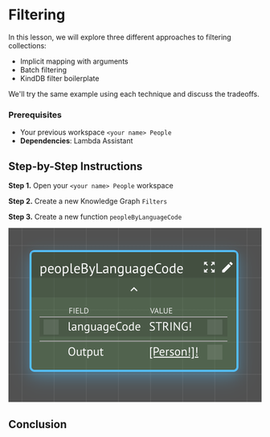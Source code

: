 # Filtering

In this lesson, we will explore three different approaches to filtering collections:

* Implicit mapping with arguments
* Batch filtering
* KindDB filter boilerplate

We'll try the same example using each technique and discuss the tradeoffs.

### Prerequisites

* Your previous workspace `<your name> People`
* **Dependencies**: Lambda Assistant

## Step-by-Step Instructions

**Step 1.** Open your `<your name> People` workspace

**Step 2.** Create a new Knowledge Graph `Filters`

**Step 3.** Create a new function `peopleByLanguageCode`

![](../../../.gitbook/assets/people-by-language-code.png)

## Conclusion



